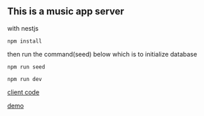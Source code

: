 ## This is a music app server

with nestjs

`
npm install
`

then run the command(seed) below which is to initialize database

`
npm run seed
`

`
npm run dev
`

[client code](https://github.com/LittleTheFu/music_client)

[demo](http://129.211.8.25/)